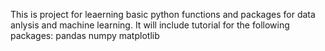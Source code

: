 This is project for leaerning basic python functions and packages for data anlysis and machine learning. 
It will include tutorial for the following packages: 
pandas
numpy
matplotlib


